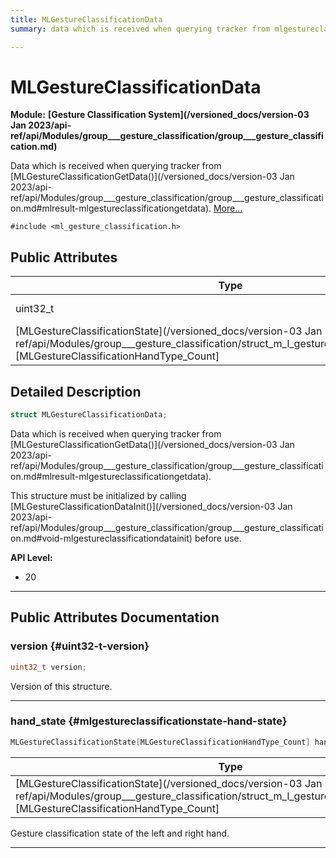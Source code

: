 ```yaml
---
title: MLGestureClassificationData
summary: data which is received when querying tracker from mlgestureclassificationgetdata. 

---
```


# MLGestureClassificationData

**Module:** **[Gesture Classification System](/versioned_docs/version-03 Jan 2023/api-ref/api/Modules/group___gesture_classification/group___gesture_classification.md)**



Data which is received when querying tracker from [MLGestureClassificationGetData()](/versioned_docs/version-03 Jan 2023/api-ref/api/Modules/group___gesture_classification/group___gesture_classification.md#mlresult-mlgestureclassificationgetdata).  [More...](#detailed-description)


`#include <ml_gesture_classification.h>`

## Public Attributes

| Type           | Name           |
| -------------- | -------------- |
| uint32_t | **[version](/versioned_docs/version-03 Jan 2023/api-ref/api/Modules/group___gesture_classification/struct_m_l_gesture_classification_data.md#uint32-t-version)**  |
| [MLGestureClassificationState](/versioned_docs/version-03 Jan 2023/api-ref/api/Modules/group___gesture_classification/struct_m_l_gesture_classification_state.md)[MLGestureClassificationHandType_Count] | **[hand_state](/versioned_docs/version-03 Jan 2023/api-ref/api/Modules/group___gesture_classification/struct_m_l_gesture_classification_data.md#mlgestureclassificationstate-hand-state)**  |

## Detailed Description

```cpp
struct MLGestureClassificationData;
```

Data which is received when querying tracker from [MLGestureClassificationGetData()](/versioned_docs/version-03 Jan 2023/api-ref/api/Modules/group___gesture_classification/group___gesture_classification.md#mlresult-mlgestureclassificationgetdata). 

This structure must be initialized by calling [MLGestureClassificationDataInit()](/versioned_docs/version-03 Jan 2023/api-ref/api/Modules/group___gesture_classification/group___gesture_classification.md#void-mlgestureclassificationdatainit) before use.




**API Level:**
  * 20 




-----------
## Public Attributes Documentation

### version {#uint32-t-version}

```cpp
uint32_t version;
```


Version of this structure. 





-----------

### hand_state {#mlgestureclassificationstate-hand-state}

```cpp
MLGestureClassificationState[MLGestureClassificationHandType_Count] hand_state;
```



| Type | Description |
|--|--|
| [MLGestureClassificationState](/versioned_docs/version-03 Jan 2023/api-ref/api/Modules/group___gesture_classification/struct_m_l_gesture_classification_state.md)[MLGestureClassificationHandType_Count] | Gesture classification state of a single hand. [MLGestureClassificationHandType_Count] |


Gesture classification state of the left and right hand. 





-----------

